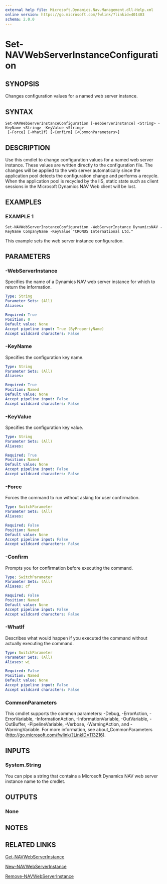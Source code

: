 ```yaml
---
external help file: Microsoft.Dynamics.Nav.Management.dll-Help.xml
online version: https://go.microsoft.com/fwlink/?linkid=401403
schema: 2.0.0
---
```


# Set-NAVWebServerInstanceConfiguration

## SYNOPSIS
Changes configuration values for a named web server instance.

## SYNTAX

```
Set-NAVWebServerInstanceConfiguration [-WebServerInstance] <String> -KeyName <String> -KeyValue <String>
 [-Force] [-WhatIf] [-Confirm] [<CommonParameters>]
```

## DESCRIPTION
Use this cmdlet to change configuration values for a named web server instance. These values are written directly to the configuration file. The changes will be applied to the web server automatically since the application pool detects the configuration change and performs a recycle. When the application pool is recycled by the IIS, static state such as client sessions in the Microsoft Dynamics NAV Web client will be lost.

## EXAMPLES

### EXAMPLE 1
```
Set-NAVWebServerInstanceConfiguration -WebServerInstance DynamicsNAV -KeyName CompanyName -KeyValue "CRONUS International Ltd."
```

This example sets the web server instance configuration.

## PARAMETERS

### -WebServerInstance
Specifies the name of a Dynamics NAV web server instance for which to return the information.

```yaml
Type: String
Parameter Sets: (All)
Aliases: 

Required: True
Position: 0
Default value: None
Accept pipeline input: True (ByPropertyName)
Accept wildcard characters: False
```

### -KeyName
Specifies the configuration key name.

```yaml
Type: String
Parameter Sets: (All)
Aliases: 

Required: True
Position: Named
Default value: None
Accept pipeline input: False
Accept wildcard characters: False
```

### -KeyValue
Specifies the configuration key value.

```yaml
Type: String
Parameter Sets: (All)
Aliases: 

Required: True
Position: Named
Default value: None
Accept pipeline input: False
Accept wildcard characters: False
```

### -Force
Forces the command to run without asking for user confirmation.

```yaml
Type: SwitchParameter
Parameter Sets: (All)
Aliases: 

Required: False
Position: Named
Default value: None
Accept pipeline input: False
Accept wildcard characters: False
```

### -Confirm
Prompts you for confirmation before executing the command.

```yaml
Type: SwitchParameter
Parameter Sets: (All)
Aliases: cf

Required: False
Position: Named
Default value: None
Accept pipeline input: False
Accept wildcard characters: False
```

### -WhatIf
Describes what would happen if you executed the command without actually executing the command.

```yaml
Type: SwitchParameter
Parameter Sets: (All)
Aliases: wi

Required: False
Position: Named
Default value: None
Accept pipeline input: False
Accept wildcard characters: False
```

### CommonParameters
This cmdlet supports the common parameters: -Debug, -ErrorAction, -ErrorVariable, -InformationAction, -InformationVariable, -OutVariable, -OutBuffer, -PipelineVariable, -Verbose, -WarningAction, and -WarningVariable. For more information, see about_CommonParameters (http://go.microsoft.com/fwlink/?LinkID=113216).

## INPUTS

### System.String
You can pipe a string that contains a Microsoft Dynamics NAV web server instance name to the cmdlet.

## OUTPUTS

### None

## NOTES

## RELATED LINKS

[Get-NAVWebServerInstance](Get-NAVWebServerInstance.md)

[New-NAVWebServerInstance](New-NAVWebServerInstance.md)

[Remove-NAVWebServerInstance](Remove-NAVWebServerInstance.md)

